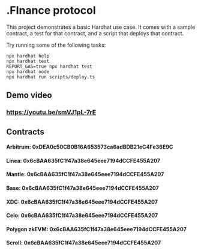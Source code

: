 #  .FInance protocol

This project demonstrates a basic Hardhat use case. It comes with a sample contract, a test for that contract, and a script that deploys that contract.

Try running some of the following tasks:

```shell
npx hardhat help
npx hardhat test
REPORT_GAS=true npx hardhat test
npx hardhat node
npx hardhat run scripts/deploy.ts
```

## Demo video
### https://youtu.be/smVJ1pL-7rE


## Contracts

#### Arbitrum:  0xDEA0c50CB0B16A653573ca6adBDB21eC4Fe36E9C

#### Linea: 0x6cBAA635fC1f47a38e645eee7194dCCFE455A207

#### Mantle:  0x6cBAA635fC1f47a38e645eee7194dCCFE455A207

#### Base: 0x6cBAA635fC1f47a38e645eee7194dCCFE455A207

#### XDC: 0x6cBAA635fC1f47a38e645eee7194dCCFE455A207

#### Celo: 0x6cBAA635fC1f47a38e645eee7194dCCFE455A207

#### Polygon zkEVM: 0x6cBAA635fC1f47a38e645eee7194dCCFE455A207

#### Scroll: 0x6cBAA635fC1f47a38e645eee7194dCCFE455A207
